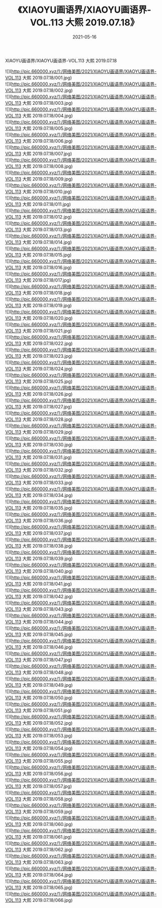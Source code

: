 ﻿---
layout: post
title:  《XIAOYU画语界/XIAOYU画语界-VOL.113 大熙 2019.07.18》
date:   2021-05-16
img: http://pic.660000.xyz/1:/网络美图/2021/XIAOYU画语界/XIAOYU画语界-VOL.113 大熙 2019.07.18/000.jpg
categories: [美女, 清纯, 唯美]
---

XIAOYU画语界/XIAOYU画语界-VOL.113 大熙 2019.07.18

 ![](http://pic.660000.xyz/1:/网络美图/2021/XIAOYU画语界/XIAOYU画语界-VOL.113 大熙 2019.07.18/001.jpg) <br>![](http://pic.660000.xyz/1:/网络美图/2021/XIAOYU画语界/XIAOYU画语界-VOL.113 大熙 2019.07.18/002.jpg) <br>![](http://pic.660000.xyz/1:/网络美图/2021/XIAOYU画语界/XIAOYU画语界-VOL.113 大熙 2019.07.18/003.jpg) <br>![](http://pic.660000.xyz/1:/网络美图/2021/XIAOYU画语界/XIAOYU画语界-VOL.113 大熙 2019.07.18/004.jpg) <br>![](http://pic.660000.xyz/1:/网络美图/2021/XIAOYU画语界/XIAOYU画语界-VOL.113 大熙 2019.07.18/005.jpg) <br>![](http://pic.660000.xyz/1:/网络美图/2021/XIAOYU画语界/XIAOYU画语界-VOL.113 大熙 2019.07.18/006.jpg) <br>![](http://pic.660000.xyz/1:/网络美图/2021/XIAOYU画语界/XIAOYU画语界-VOL.113 大熙 2019.07.18/007.jpg) <br>![](http://pic.660000.xyz/1:/网络美图/2021/XIAOYU画语界/XIAOYU画语界-VOL.113 大熙 2019.07.18/008.jpg) <br>![](http://pic.660000.xyz/1:/网络美图/2021/XIAOYU画语界/XIAOYU画语界-VOL.113 大熙 2019.07.18/009.jpg) <br>![](http://pic.660000.xyz/1:/网络美图/2021/XIAOYU画语界/XIAOYU画语界-VOL.113 大熙 2019.07.18/010.jpg) <br>![](http://pic.660000.xyz/1:/网络美图/2021/XIAOYU画语界/XIAOYU画语界-VOL.113 大熙 2019.07.18/011.jpg) <br>![](http://pic.660000.xyz/1:/网络美图/2021/XIAOYU画语界/XIAOYU画语界-VOL.113 大熙 2019.07.18/012.jpg) <br>![](http://pic.660000.xyz/1:/网络美图/2021/XIAOYU画语界/XIAOYU画语界-VOL.113 大熙 2019.07.18/013.jpg) <br>![](http://pic.660000.xyz/1:/网络美图/2021/XIAOYU画语界/XIAOYU画语界-VOL.113 大熙 2019.07.18/014.jpg) <br>![](http://pic.660000.xyz/1:/网络美图/2021/XIAOYU画语界/XIAOYU画语界-VOL.113 大熙 2019.07.18/015.jpg) <br>![](http://pic.660000.xyz/1:/网络美图/2021/XIAOYU画语界/XIAOYU画语界-VOL.113 大熙 2019.07.18/016.jpg) <br>![](http://pic.660000.xyz/1:/网络美图/2021/XIAOYU画语界/XIAOYU画语界-VOL.113 大熙 2019.07.18/017.jpg) <br>![](http://pic.660000.xyz/1:/网络美图/2021/XIAOYU画语界/XIAOYU画语界-VOL.113 大熙 2019.07.18/018.jpg) <br>![](http://pic.660000.xyz/1:/网络美图/2021/XIAOYU画语界/XIAOYU画语界-VOL.113 大熙 2019.07.18/019.jpg) <br>![](http://pic.660000.xyz/1:/网络美图/2021/XIAOYU画语界/XIAOYU画语界-VOL.113 大熙 2019.07.18/020.jpg) <br>![](http://pic.660000.xyz/1:/网络美图/2021/XIAOYU画语界/XIAOYU画语界-VOL.113 大熙 2019.07.18/021.jpg) <br>![](http://pic.660000.xyz/1:/网络美图/2021/XIAOYU画语界/XIAOYU画语界-VOL.113 大熙 2019.07.18/022.jpg) <br>![](http://pic.660000.xyz/1:/网络美图/2021/XIAOYU画语界/XIAOYU画语界-VOL.113 大熙 2019.07.18/023.jpg) <br>![](http://pic.660000.xyz/1:/网络美图/2021/XIAOYU画语界/XIAOYU画语界-VOL.113 大熙 2019.07.18/024.jpg) <br>![](http://pic.660000.xyz/1:/网络美图/2021/XIAOYU画语界/XIAOYU画语界-VOL.113 大熙 2019.07.18/025.jpg) <br>![](http://pic.660000.xyz/1:/网络美图/2021/XIAOYU画语界/XIAOYU画语界-VOL.113 大熙 2019.07.18/026.jpg) <br>![](http://pic.660000.xyz/1:/网络美图/2021/XIAOYU画语界/XIAOYU画语界-VOL.113 大熙 2019.07.18/027.jpg) <br>![](http://pic.660000.xyz/1:/网络美图/2021/XIAOYU画语界/XIAOYU画语界-VOL.113 大熙 2019.07.18/028.jpg) <br>![](http://pic.660000.xyz/1:/网络美图/2021/XIAOYU画语界/XIAOYU画语界-VOL.113 大熙 2019.07.18/029.jpg) <br>![](http://pic.660000.xyz/1:/网络美图/2021/XIAOYU画语界/XIAOYU画语界-VOL.113 大熙 2019.07.18/030.jpg) <br>![](http://pic.660000.xyz/1:/网络美图/2021/XIAOYU画语界/XIAOYU画语界-VOL.113 大熙 2019.07.18/031.jpg) <br>![](http://pic.660000.xyz/1:/网络美图/2021/XIAOYU画语界/XIAOYU画语界-VOL.113 大熙 2019.07.18/032.jpg) <br>![](http://pic.660000.xyz/1:/网络美图/2021/XIAOYU画语界/XIAOYU画语界-VOL.113 大熙 2019.07.18/033.jpg) <br>![](http://pic.660000.xyz/1:/网络美图/2021/XIAOYU画语界/XIAOYU画语界-VOL.113 大熙 2019.07.18/034.jpg) <br>![](http://pic.660000.xyz/1:/网络美图/2021/XIAOYU画语界/XIAOYU画语界-VOL.113 大熙 2019.07.18/035.jpg) <br>![](http://pic.660000.xyz/1:/网络美图/2021/XIAOYU画语界/XIAOYU画语界-VOL.113 大熙 2019.07.18/036.jpg) <br>![](http://pic.660000.xyz/1:/网络美图/2021/XIAOYU画语界/XIAOYU画语界-VOL.113 大熙 2019.07.18/037.jpg) <br>![](http://pic.660000.xyz/1:/网络美图/2021/XIAOYU画语界/XIAOYU画语界-VOL.113 大熙 2019.07.18/038.jpg) <br>![](http://pic.660000.xyz/1:/网络美图/2021/XIAOYU画语界/XIAOYU画语界-VOL.113 大熙 2019.07.18/039.jpg) <br>![](http://pic.660000.xyz/1:/网络美图/2021/XIAOYU画语界/XIAOYU画语界-VOL.113 大熙 2019.07.18/040.jpg) <br>![](http://pic.660000.xyz/1:/网络美图/2021/XIAOYU画语界/XIAOYU画语界-VOL.113 大熙 2019.07.18/041.jpg) <br>![](http://pic.660000.xyz/1:/网络美图/2021/XIAOYU画语界/XIAOYU画语界-VOL.113 大熙 2019.07.18/042.jpg) <br>![](http://pic.660000.xyz/1:/网络美图/2021/XIAOYU画语界/XIAOYU画语界-VOL.113 大熙 2019.07.18/043.jpg) <br>![](http://pic.660000.xyz/1:/网络美图/2021/XIAOYU画语界/XIAOYU画语界-VOL.113 大熙 2019.07.18/044.jpg) <br>![](http://pic.660000.xyz/1:/网络美图/2021/XIAOYU画语界/XIAOYU画语界-VOL.113 大熙 2019.07.18/045.jpg) <br>![](http://pic.660000.xyz/1:/网络美图/2021/XIAOYU画语界/XIAOYU画语界-VOL.113 大熙 2019.07.18/046.jpg) <br>![](http://pic.660000.xyz/1:/网络美图/2021/XIAOYU画语界/XIAOYU画语界-VOL.113 大熙 2019.07.18/047.jpg) <br>![](http://pic.660000.xyz/1:/网络美图/2021/XIAOYU画语界/XIAOYU画语界-VOL.113 大熙 2019.07.18/048.jpg) <br>![](http://pic.660000.xyz/1:/网络美图/2021/XIAOYU画语界/XIAOYU画语界-VOL.113 大熙 2019.07.18/049.jpg) <br>![](http://pic.660000.xyz/1:/网络美图/2021/XIAOYU画语界/XIAOYU画语界-VOL.113 大熙 2019.07.18/050.jpg) <br>![](http://pic.660000.xyz/1:/网络美图/2021/XIAOYU画语界/XIAOYU画语界-VOL.113 大熙 2019.07.18/051.jpg) <br>![](http://pic.660000.xyz/1:/网络美图/2021/XIAOYU画语界/XIAOYU画语界-VOL.113 大熙 2019.07.18/052.jpg) <br>![](http://pic.660000.xyz/1:/网络美图/2021/XIAOYU画语界/XIAOYU画语界-VOL.113 大熙 2019.07.18/053.jpg) <br>![](http://pic.660000.xyz/1:/网络美图/2021/XIAOYU画语界/XIAOYU画语界-VOL.113 大熙 2019.07.18/054.jpg) <br>![](http://pic.660000.xyz/1:/网络美图/2021/XIAOYU画语界/XIAOYU画语界-VOL.113 大熙 2019.07.18/055.jpg) <br>![](http://pic.660000.xyz/1:/网络美图/2021/XIAOYU画语界/XIAOYU画语界-VOL.113 大熙 2019.07.18/056.jpg) <br>![](http://pic.660000.xyz/1:/网络美图/2021/XIAOYU画语界/XIAOYU画语界-VOL.113 大熙 2019.07.18/057.jpg) <br>![](http://pic.660000.xyz/1:/网络美图/2021/XIAOYU画语界/XIAOYU画语界-VOL.113 大熙 2019.07.18/058.jpg) <br>![](http://pic.660000.xyz/1:/网络美图/2021/XIAOYU画语界/XIAOYU画语界-VOL.113 大熙 2019.07.18/059.jpg) <br>![](http://pic.660000.xyz/1:/网络美图/2021/XIAOYU画语界/XIAOYU画语界-VOL.113 大熙 2019.07.18/060.jpg) <br>![](http://pic.660000.xyz/1:/网络美图/2021/XIAOYU画语界/XIAOYU画语界-VOL.113 大熙 2019.07.18/061.jpg) <br>![](http://pic.660000.xyz/1:/网络美图/2021/XIAOYU画语界/XIAOYU画语界-VOL.113 大熙 2019.07.18/062.jpg) <br>![](http://pic.660000.xyz/1:/网络美图/2021/XIAOYU画语界/XIAOYU画语界-VOL.113 大熙 2019.07.18/063.jpg) <br>![](http://pic.660000.xyz/1:/网络美图/2021/XIAOYU画语界/XIAOYU画语界-VOL.113 大熙 2019.07.18/064.jpg) <br>![](http://pic.660000.xyz/1:/网络美图/2021/XIAOYU画语界/XIAOYU画语界-VOL.113 大熙 2019.07.18/065.jpg) <br>![](http://pic.660000.xyz/1:/网络美图/2021/XIAOYU画语界/XIAOYU画语界-VOL.113 大熙 2019.07.18/066.jpg) <br>